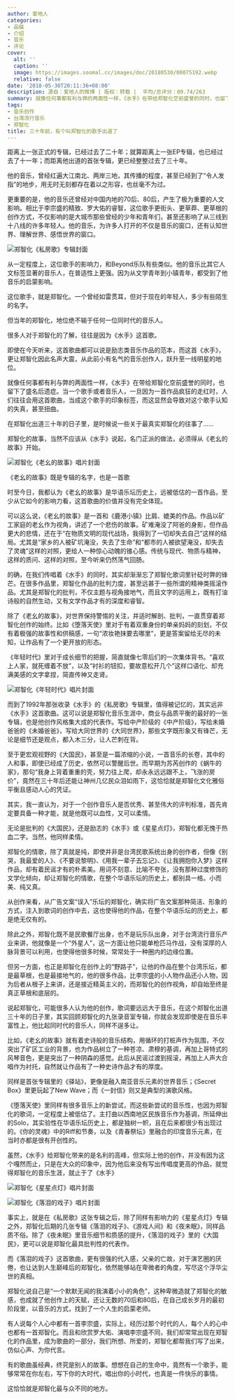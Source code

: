 ```yaml
---
author: 爱地人
categories:
- 品碟
- 介绍
- 音乐
- 评论
cover:
  alt: ''
  caption: ''
  image: https://images.soomal.cc/images/doc/20180530/00075192.webp
  relative: false
date: '2018-05-30T20:11:36+08:00'
description: 源自：爱地人的微博 | 版权：转载 |  平均/总评分：09.74/263
summary: 就像任何事都有利与弊的两面性一样，《水手》在带给郑智化空前盛誉的同时，也留下了盛名后遗症。当一个歌手或者音乐人，一旦因为一首作品疯狂的走红时，人们往往会用这首歌曲，当成这个歌手的印象标签，而这显然会导致对这个歌手认知的失真，甚至扭曲……
tags:
- 音乐创作
- 台湾流行音乐
- 郑智化
title: 三十年前，有个叫郑智化的歌手出道了
---
```


距离上一张正式的专辑，已经过去了二十年；就算距离上一张EP专辑，也已经过去了十一年；而距离他出道的首张专辑，更已经整整过去了三十年。

他的音乐，曾经红遍大江南北、两岸三地，其传播的程度，甚至已经到了“令人发指”的地步，用无时无刻都存在着以之形容，也丝毫不为过。

更重要的是，他的音乐还曾经对中国内地的70后、80后，产生了极为重要的人文影响。相比于李宗盛的精致、罗大佑的睿智，这位歌手更街头、更草莽、更草根的创作方式，不仅影响的是大城市那些曾经的少年和青年们，甚至还影响了从三线到十八线的许多年轻人。他的音乐，为许多人打开的不仅是音乐的窗口，还有认知世界、理解世界、感悟世界的窗口。

![郑智化《私房歌》专辑封面](https://images.soomal.cc/images/doc/20180530/00075192.webp)





从一定程度上，这位歌手的影响力，和Beyond乐队有些类似。他的音乐比其它人文标签显著的音乐人，在普适性上更强。因为从文学青年到小镇青年，都受到了他音乐的启蒙影响。

这位歌手，就是郑智化。一个曾经如雷贯耳，但对于现在的年轻人，多少有些陌生的名字。

但当年的郑智化，地位绝不输于任何一位同时代的音乐人。

很多人对于郑智化的了解，往往是因为《水手》这首歌。

即使在今天听来，这首歌曲都可以说是励志类音乐作品的范本，而这首《水手》，更让郑智化因此名声大震，从此前小有名气的音乐创作人，跃升至一线明星的地位。

就像任何事都有利与弊的两面性一样，《水手》在带给郑智化空前盛誉的同时，也留下了盛名后遗症。当一个歌手或者音乐人，一旦因为一首作品疯狂的走红时，人们往往会用这首歌曲，当成这个歌手的印象标签，而这显然会导致对这个歌手认知的失真，甚至扭曲。

在郑智化出道三十年的日子里，是时候说一些关于最真实郑智化的往事了……

郑智化的故事，当然不应该从《水手》说起，名门正派的做法，必须得从《老幺的故事》开始。

![郑智化《老幺的故事》唱片封面](https://images.soomal.cc/images/doc/20180530/00075193_01.webp)





《老幺的故事》既是专辑的名字，也是一首歌

时至今日，我都认为《老幺的故事》是华语乐坛历史上，远被低估的一首作品，至少从它如今的影响力看，这首歌曲的价值并没有完全体现。

可以这么说，《老幺的故事》是一首和《鹿港小镇》比肩、媲美的作品。作品以矿工家庭的老幺作为视角，讲述了一个悲伤的故事。矿难淹没了阿爸的身影，但作品更大的悲情，还在于“在物质文明的现代战场，我得到了一切却失去自己”这样的结局。尤其是“家乡的人被矿坑淹没，失去了生命”和“都市的人被欲望淹没，却失去了灵魂”这样的对照，更给人一种惊心动魄的锥心感。传统与现代、物质与精神，这样的质问、这样的对照，至今听来仍然荡气回肠。

的确，在我们传唱着《水手》的同时，其实却渐渐忘了郑智化歌词里针砭时弊的锋芒。在很多作品里，郑智化作品的批判力度，甚至远甚于一些所谓的精神类摇滚作品。尤其是郑智化的批判，不仅主题与视角接地气，而且文字的运用上，既有打油诗般的自然生动，又有文学作品才有的深度和睿智。

除了《老幺的故事》，对世界保持警惕的关注，并适时解剖、批判，一直贯穿着郑智化创作的始终。比如《堕落天使》里对于有着双重身份的单亲妈妈的刻划，不仅有着极强的故事性和供稿感，一句“浓妆艳抹要去哪里”，更是答案留给无尽的未知，让作品有了一个更开放的形态。

《年轻时代》里对于成长细节的把握，简直就像七零后们的一次集体背书。“喜欢上人家，就死缠着不放”，以及“衬衫的钮扣，要故意松开几个”这样口语化、却充满美感的文字拿捏，简直传神又走肾。

![郑智化《年轻时代》唱片封面](https://images.soomal.cc/images/doc/20180530/00075194.webp)





而到了1992年那张收录《水手》的《私房歌》专辑里，值得被记忆的，其实远非《水手》这首歌曲。这可以说是郑智化音乐生涯中，商业与品质平衡的最好的一张专辑，也是他创作风格集大成的代表作。写给中产阶级的《中产阶级》，写给未婚爸爸的《未婚爸爸》，写给大同世界的《大同世界》，那些文字既形象又有锋芒，无论是细节还是观点，都入木三分，让人芒刺在背。

至于更宏观视野的《大国民》，甚至是一篇浓缩的小说，一首音乐的长卷，其中的人和事，即使已经成了历史，依然可以警醒后世。而早期为苏芮创作的《蜗牛的家》，那句“我身上背着重重的壳，努力往上爬，却永永远远跟不上，飞涨的房价”，竟然在三十年后还能让神州几亿民众泪如雨下，这恰恰就是郑智化文化雅俗平衡且感动人心的凭证。

其实，我一直认为，对于一个创作音乐人是否优秀、甚至伟大的评判标准，首先肯定要具备一种才能，就是他既可以血性，又可以柔情。

无论是批判的《大国民》，还是励志的《水手》或《星星点灯》，郑智化都无愧于热血二字。当然，他同样柔情。

郑智化的情歌，除了真就是纯，即使并非是台湾民歌系统出身的创作者，但像《别哭，我最爱的人》、《不要说黎明》、《用我一辈子去忘记》、《让我拥抱你入梦》这样作品，却有着民谣才有的朴素美。用词不刻意、比喻不夸张，没有那种过度修饰的文学化倾向，却让郑智化的情歌，在整个华语乐坛的历史上，都别具一格。小而美、纯又真。

从创作来看，从广告文案“误入”乐坛的郑智化，确实将广告文案那种简洁、形象的方式，注入到歌词的创作中去，这也使得他的作品，在整个华语乐坛的历史上，都是绝无仅有的。

除此之外，郑智化既不是民歌餐厅出身，也不是玩乐队出身，对于台湾流行音乐产业来讲，他就像是一个“外星人”，这一方面让他只能单枪匹马作战，没有深厚的人脉背景可以利用，也使得他很多时候，常常处于一种圈内的边缘位置。

但另一方面，也正是郑智化在创作上的“野路子”，让他的作品在整个台湾乐坛，都是最草根，也是最接地气的，他的很多作品，比李宗盛的小人物作品还小人物，因为后者从根子上来讲，还是接近精英主义的，而郑智化的创作视角，却自始至终是真正草根和底层的。

说起郑智化，可能很多人认为他的创作，歌词要远远大于音乐，在这个郑智化出道三十年的日子里，其实回顾郑智化的九张录音室专辑，你就会发现即使是在音乐丰富性上，他比起同时代的音乐人，同样不逞多让。

比如，《老幺的故事》就有着史诗般的音乐结构，用循环的打桩声作为氛围，不仅突出了矿区工业的背景，也为作品树立了一种苍凉、肃穆的基调，再加上哥特式的风琴音色，更是突出了一种阴森的感觉。此后从民谣过渡到摇滚，再加上人声大合唱作为衬托，自然就让作品有了一种史诗作品才有的厚度。

同样是首张专辑里的《驿站》，更像是融入南亚音乐元素的世界音乐；《Secret Box》里更玩起了New Wave；而《一封信》则又是典型的演歌风格。

《堕落天使》里同样有很多音乐上的新尝试，而这些新尝试的音乐性，也因为郑智化的歌词，一定程度上被低估了。主打曲以西南地区民族音乐作为基调，所延伸出的Solo，其实验性在华语乐坛历史上，都是独树一帜，且在后来都很少有出现过的。《你的灵魂》中的Riff和节奏，以及《青春祭坛》里融合的印度音乐元素，在当时亦都是很有开创性的。

虽然，《水手》给郑智化带来的是名利的高峰，但实际上他的创作，并没有因为这个嘎然而止，只是在大众的印象中，因为他后来没有写出传唱度更高的作品，就觉得郑智化的音乐生涯，就止于了《水手》

![郑智化《星星点灯》唱片封面](https://images.soomal.cc/images/doc/20180530/00075195_01.webp)




![郑智化《落泪的戏子》唱片封面](https://images.soomal.cc/images/doc/20180530/00075196_01.webp)





事实上，就是在《私房歌》这张专辑之后，除了同样有影响力的《星星点灯》专辑之外，郑智化后期的几张专辑《落泪的戏子》、《游戏人间》和《夜未眠》，同样品质不俗。除了《夜未眠》里音乐细节和质感的提升，《落泪的戏子》里的《大国民》，更可以说是郑智化最具批判性的代表作。

而《落泪的戏子》这首歌曲，更有很强的代入感，父亲的亡故，对于演艺圈的厌倦，也让达到人生巅峰后的郑智化，依然能够站在卑微者的角度，写尽这个浮华尘世的真相。

郑智化说自己是“一个默默无闻的我演着小小的角色”，这种卑微造就了郑智化的敏感，也成就了他创作上的天赋，还让无数的70后和80后，在自己成长岁月的最初阶段里，以音乐的方式，找到了一个人生的启蒙老师。

有人说每个人心中都有一首李宗盛，实际上，经历过那个时代的人，每个人的心中也都有一首郑智化。而且和欣赏罗大佑、演唱李宗盛不同，我们却常常出现在郑智化的作品里，成为歌曲的一部分，我们所想、所爱的，郑智化都帮我们写了出来，仿似心声、为你代言。

有的歌曲虽经典，终究是别人的故事。想想在自己的生命中，竟然有一个歌手，能够常常在你左右，写下你的大时代，唱出你的小时代，也真是一件快乐的事情。

这恰恰就是郑智化最与众不同的地方。​​​​